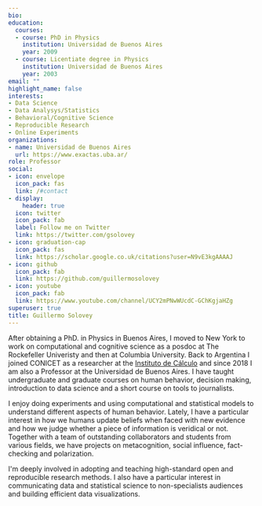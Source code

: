 ```yaml
---
bio: 
education:
  courses:
  - course: PhD in Physics
    institution: Universidad de Buenos Aires
    year: 2009
  - course: Licentiate degree in Physics
    institution: Universidad de Buenos Aires
    year: 2003
email: ""
highlight_name: false
interests:
- Data Science
- Data Analysys/Statistics
- Behavioral/Cognitive Science
- Reproducible Research
- Online Experiments
organizations:
- name: Universidad de Buenos Aires
  url: https://www.exactas.uba.ar/
role: Professor
social:
- icon: envelope
  icon_pack: fas
  link: /#contact
- display:
    header: true
  icon: twitter
  icon_pack: fab
  label: Follow me on Twitter
  link: https://twitter.com/gsolovey
- icon: graduation-cap
  icon_pack: fas
  link: https://scholar.google.co.uk/citations?user=N9vE3kgAAAAJ
- icon: github
  icon_pack: fab
  link: https://github.com/guillermosolovey
- icon: youtube
  icon_pack: fab
  link: https://www.youtube.com/channel/UCY2mPNwWUcdC-GChKgjaHZg
superuser: true
title: Guillermo Solovey
---
```


After obtaining a PhD. in Physics in Buenos Aires, I moved to New York to work on computational and 
cognitive science as a posdoc at The Rockefeller Univeristy and then at Columbia University. Back to
Argentina I joined CONICET as a researcher at the [Instituto de Cálculo](http://www.ic.fcen.uba.ar) and
since 2018 I am also a Professor at the Universidad de Buenos Aires. I have taught undergraduate and
graduate courses on human behavior, decision making, introduction to data science and a short course
on tools to journalists.

I enjoy doing experiments and using computational and statistical models to understand different 
aspects of human behavior. Lately, I have a particular interest in how we humans update beliefs when 
faced with new evidence and how we judge whether a piece of information is veridical or not. 
Together with a team of outstanding collaborators and students from various fields, we have projects 
on metacognition, social influence, fact-checking and polarization. 

I'm  deeply involved in adopting and teaching high-standard open and reproducible research methods.
I also have a particular interest in communicating data and statistical science to non-specialists
audiences and building efficient data visualizations.

